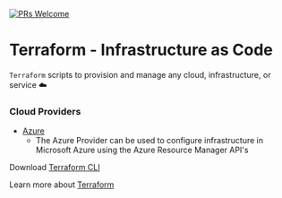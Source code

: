 [![PRs Welcome](https://img.shields.io/badge/PRs-welcome-brightgreen.svg?style=flat-square)](https://github.com/jmtellez/Terraform-infra-as-code/issues)&nbsp;

# Terraform - Infrastructure as Code

`Terraform` scripts to provision and manage any cloud, infrastructure, or service :cloud:

### Cloud Providers 

- [Azure](./Azure)
    - The Azure Provider can be used to configure infrastructure in Microsoft Azure using the Azure Resource Manager API's


Download [Terraform CLI](https://www.terraform.io/downloads.html)

Learn more about [Terraform](https://www.terraform.io/docs/index.html)